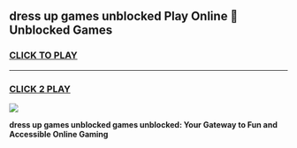 
## dress up games unblocked Play Online 👋 Unblocked Games
<h3>
<a href="https://premium.freeplayer.one?title=dress_up_games_unblocked&ref=19F">CLICK TO PLAY</a></h3>
<hr>

<h3>
<a href="https://premium.freeplayer.one?title=dress_up_games_unblocked&ref=19F">CLICK 2 PLAY</a>
  
</h3>

<a href="https://premium.freeplayer.one?title=dress_up_games_unblocked&ref=19F"><img src="https://clearcache.store/games.png"></a>


**dress up games unblocked games unblocked: Your Gateway to Fun and Accessible Online Gaming**
